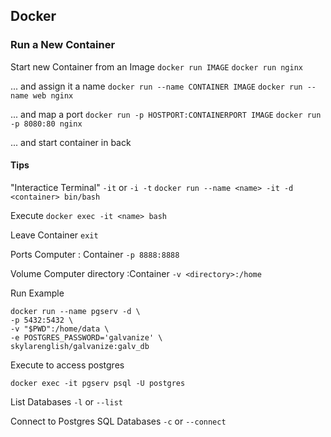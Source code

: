 ## Docker

### Run a New Container
Start new Container from an Image
`docker run IMAGE`
`docker run nginx`

... and assign it a name
`docker run --name CONTAINER IMAGE`
`docker run --name web nginx`

... and map a port
`docker run -p HOSTPORT:CONTAINERPORT IMAGE`
`docker run -p 8080:80 nginx`

... and start container in back


#### Tips
"Interactice Terminal"
`-it`  or  `-i -t`
`docker run --name <name> -it -d <container> bin/bash`

Execute
`docker exec -it <name> bash`

Leave Container
`exit`

Ports
Computer : Container
`-p 8888:8888` 

Volume
Computer directory :Container
`-v <directory>:/home`

Run Example
```docker
docker run --name pgserv -d \
-p 5432:5432 \
-v "$PWD":/home/data \
-e POSTGRES_PASSWORD='galvanize' \
skylarenglish/galvanize:galv_db
```

Execute to access postgres
```docker
docker exec -it pgserv psql -U postgres
```

List Databases
	`-l` or `--list`

Connect to Postgres SQL Databases
`-c` or `--connect`

